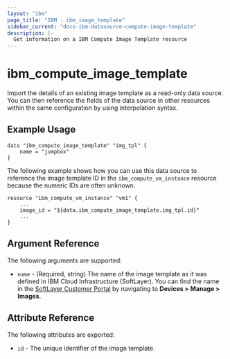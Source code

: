 ```yaml
---
layout: "ibm"
page_title: "IBM : ibm_image_template"
sidebar_current: "docs-ibm-datasource-compute-image-template"
description: |-
  Get information on a IBM Compute Image Template resource
---
```


# ibm\_compute_image_template

Import the details of an existing image template as a read-only data source. You can then reference the fields of the data source in other resources within the same configuration by using interpolation syntax.

## Example Usage

```hcl
data "ibm_compute_image_template" "img_tpl" {
    name = "jumpbox"
}
```

The following example shows how you can use this data source to reference the image template ID in the `ibm_compute_vm_instance` resource because the numeric IDs are often unknown.

```hcl
resource "ibm_compute_vm_instance" "vm1" {
    ...
    image_id = "${data.ibm_compute_image_template.img_tpl.id}"
    ...
}
```

## Argument Reference

The following arguments are supported:

* `name` - (Required, string) The name of the image template as it was defined in IBM Cloud Infrastructure (SoftLayer). You can find the name in the [SoftLayer Customer Portal](https://control.softlayer.com) by navigating to **Devices > Manage > Images**.

## Attribute Reference

The following attributes are exported:

* `id` - The unique identifier of the image template.
